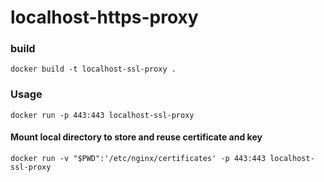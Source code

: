 # localhost-https-proxy

### build
`docker build -t localhost-ssl-proxy .`

### Usage
`docker run -p 443:443 localhost-ssl-proxy`

#### Mount local directory to store and reuse certificate and key
`docker run -v "$PWD":'/etc/nginx/certificates' -p 443:443 localhost-ssl-proxy`
